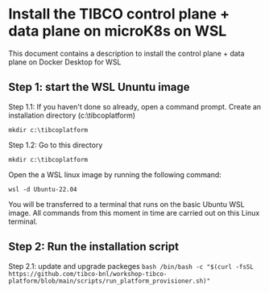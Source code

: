 # Install the TIBCO control plane + data plane on microK8s on WSL

This document contains a description to install the control plane + data plane on Docker Desktop for WSL


## Step 1: start the WSL Ununtu image

Step 1.1: If you haven't done so already, open a command prompt.
Create an installation directory (c:\tibcoplatform)

```windows terminal
mkdir c:\tibcoplatform
```

Step 1.2: Go to this directory
```windows terminal
mkdir c:\tibcoplatform
```


Open the a WSL linux image by running the following command:
```windows terminal
wsl -d Ubuntu-22.04
```

You will be transferred to a terminal that runs on the basic Ubuntu WSL image. All commands from this moment in time are carried out on this Linux terminal.


## Step 2: Run the installation script 

Step 2.1: update and upgrade packeges
    ```bash
    /bin/bash -c "$(curl -fsSL https://github.com/tibco-bnl/workshop-tibco-platform/blob/main/scripts/run_platform_provisioner.sh)"
    ```